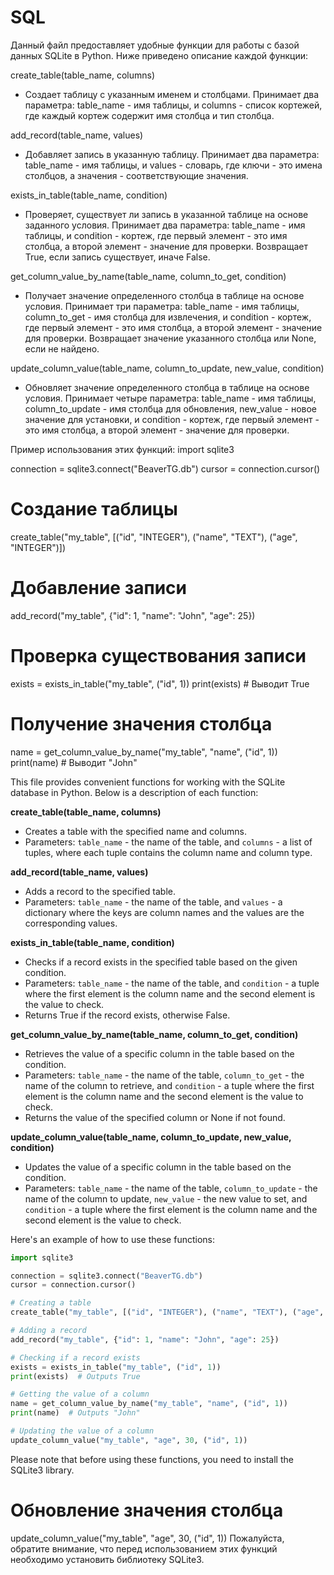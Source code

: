 # SQL
Данный файл предоставляет удобные функции для работы с базой данных SQLite в Python. Ниже приведено описание каждой функции:

create_table(table_name, columns)
 - Создает таблицу с указанным именем и столбцами. Принимает два параметра: table_name - имя таблицы, и columns - список кортежей, где каждый кортеж содержит имя столбца и тип столбца.


add_record(table_name, values)
 - Добавляет запись в указанную таблицу. Принимает два параметра: table_name - имя таблицы, и values - словарь, где ключи - это имена столбцов, а значения - соответствующие значения.


exists_in_table(table_name, condition)
 - Проверяет, существует ли запись в указанной таблице на основе заданного условия. Принимает два параметра: table_name - имя таблицы, и condition - кортеж, где первый элемент - это имя столбца, а второй элемент - значение для проверки. Возвращает True, если запись существует, иначе False.


get_column_value_by_name(table_name, column_to_get, condition)
 - Получает значение определенного столбца в таблице на основе условия. Принимает три параметра: table_name - имя таблицы, column_to_get - имя столбца для извлечения, и condition - кортеж, где первый элемент - это имя столбца, а второй элемент - значение для проверки. Возвращает значение указанного столбца или None, если не найдено.


update_column_value(table_name, column_to_update, new_value, condition)
 - Обновляет значение определенного столбца в таблице на основе условия. Принимает четыре параметра: table_name - имя таблицы, column_to_update - имя столбца для обновления, new_value - новое значение для установки, и condition - кортеж, где первый элемент - это имя столбца, а второй элемент - значение для проверки.

Пример использования этих функций:
import sqlite3

connection = sqlite3.connect("BeaverTG.db")
cursor = connection.cursor()

# Создание таблицы
create_table("my_table", [("id", "INTEGER"), ("name", "TEXT"), ("age", "INTEGER")])

# Добавление записи
add_record("my_table", {"id": 1, "name": "John", "age": 25})

# Проверка существования записи
exists = exists_in_table("my_table", ("id", 1))
print(exists)  # Выводит True

# Получение значения столбца
name = get_column_value_by_name("my_table", "name", ("id", 1))
print(name)  # Выводит "John"


This file provides convenient functions for working with the SQLite database in Python. Below is a description of each function:

**create_table(table_name, columns)**
- Creates a table with the specified name and columns.
- Parameters: `table_name` - the name of the table, and `columns` - a list of tuples, where each tuple contains the column name and column type.

**add_record(table_name, values)**
- Adds a record to the specified table.
- Parameters: `table_name` - the name of the table, and `values` - a dictionary where the keys are column names and the values are the corresponding values.

**exists_in_table(table_name, condition)**
- Checks if a record exists in the specified table based on the given condition.
- Parameters: `table_name` - the name of the table, and `condition` - a tuple where the first element is the column name and the second element is the value to check.
- Returns True if the record exists, otherwise False.

**get_column_value_by_name(table_name, column_to_get, condition)**
- Retrieves the value of a specific column in the table based on the condition.
- Parameters: `table_name` - the name of the table, `column_to_get` - the name of the column to retrieve, and `condition` - a tuple where the first element is the column name and the second element is the value to check.
- Returns the value of the specified column or None if not found.

**update_column_value(table_name, column_to_update, new_value, condition)**
- Updates the value of a specific column in the table based on the condition.
- Parameters: `table_name` - the name of the table, `column_to_update` - the name of the column to update, `new_value` - the new value to set, and `condition` - a tuple where the first element is the column name and the second element is the value to check.

Here's an example of how to use these functions:

```python
import sqlite3

connection = sqlite3.connect("BeaverTG.db")
cursor = connection.cursor()

# Creating a table
create_table("my_table", [("id", "INTEGER"), ("name", "TEXT"), ("age", "INTEGER")])

# Adding a record
add_record("my_table", {"id": 1, "name": "John", "age": 25})

# Checking if a record exists
exists = exists_in_table("my_table", ("id", 1))
print(exists)  # Outputs True

# Getting the value of a column
name = get_column_value_by_name("my_table", "name", ("id", 1))
print(name)  # Outputs "John"

# Updating the value of a column
update_column_value("my_table", "age", 30, ("id", 1))
```

Please note that before using these functions, you need to install the SQLite3 library.

# Обновление значения столбца
update_column_value("my_table", "age", 30, ("id", 1))
Пожалуйста, обратите внимание, что перед использованием этих функций необходимо установить библиотеку SQLite3.
